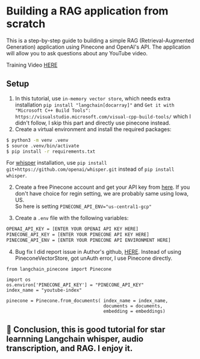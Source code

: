 # Building a RAG application from scratch

This is a step-by-step guide to building a simple RAG (Retrieval-Augmented Generation) application using Pinecone and OpenAI's API. The application will allow you to ask questions about any YouTube video.

Training Video [HERE](https://www.youtube.com/watch?v=BrsocJb-fAo&t=2098s&ab_channel=Underfitted)

## Setup

1. In this tutorial, use `in-memory vector store`, which needs extra installation `pip install "langchain[docarray]"` and `Get it with "Microsoft C++ Build Tools": https://visualstudio.microsoft.com/visual-cpp-build-tools/` which I didn't follow, I skip this part and directly use pinecone instead.
1. Create a virtual environment and install the required packages:

```bash
$ python3 -m venv .venv
$ source .venv/bin/activate
$ pip install -r requirements.txt
```

For [whisper](https://github.com/openai/whisper) installation, use `pip install git+https://github.com/openai/whisper.git` instead of `pip install whisper`.

2. Create a free Pinecone account and get your API key from [here](https://www.pinecone.io/).
   If you don't have choice for regin setting, we are probably same using Iowa, US. <br>
   So here is setting `PINECONE_API_ENV="us-central1-gcp"`

3. Create a `.env` file with the following variables:

```bash
OPENAI_API_KEY = [ENTER YOUR OPENAI API KEY HERE]
PINECONE_API_KEY = [ENTER YOUR PINECONE API KEY HERE]
PINECONE_API_ENV = [ENTER YOUR PINECONE API ENVIRONMENT HERE]
```

4. Bug fix
   I did report issue in Author's github, [HERE](https://github.com/svpino/youtube-rag/issues/2).
   Instead of using PineconeVectorStore, got unAuth error, I use Pinecone directly.

```Py
from langchain_pinecone import Pinecone

import os
os.environ['PINECONE_API_KEY'] = "PINECONE_API_KEY"
index_name = "youtube-index"

pinecone = Pinecone.from_documents( index_name = index_name,
                                    documents = documents,
                                    embedding = embeddings)
```

## 💖 Conclusion, this is good tutorial for star learnning Langchain whisper, audio transcription, and RAG. I enjoy it.
